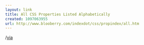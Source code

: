 ```yaml
---
layout: link
title: All CSS Properties Listed Alphabetically
created: 1097063955
url: http://www.blooberry.com/indexdot/css/propindex/all.htm
---
```

/[via](http://blog.borho.net/item_187.html)
